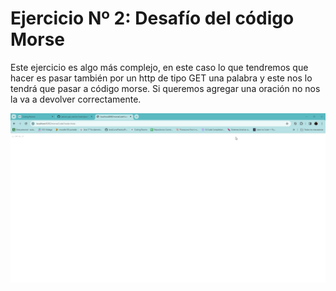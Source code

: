 # Ejercicio Nº 2: Desafío del código Morse

Este ejercicio es algo más complejo, en este caso lo que tendremos que hacer
es pasar también por un http de tipo GET una palabra y este nos lo tendrá que pasar a código
morse. Si queremos agregar una oración no nos la va a devolver correctamente.

![morseCode](media/morseCode.png)